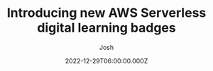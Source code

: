 ---
date: "2022-12-29T06:00:00.000Z"
title: "Introducing new AWS Serverless digital learning badges"
author: "Josh"
summary: "Today, we are excited to announce an all-new way to demonstrate your AWS Serverless knowledge and skills: a verifiable, digital badge. The new digital badge is aligned with our Serverless Learning Plan now available in AWS Skill Builder."
redirect_link: https://aws.amazon.com/blogs/compute/introducing-new-aws-serverless-digital-learning-badges/
---
